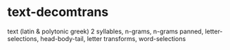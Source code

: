 # text-decomtrans
text (latin & polytonic  greek) 2 syllables, n-grams, n-grams panned, letter-selections, head-body-tail, letter transforms, word-selections
